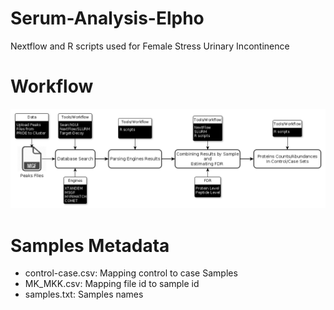 # Serum-Analysis-Elpho
Nextflow and R scripts used for Female Stress Urinary Incontinence
# Workflow
![GitHub Logo](pipline-final.png)
# Samples Metadata
* control-case.csv: Mapping control to case Samples 
* MK_MKK.csv: Mapping file id to sample id
* samples.txt: Samples names

